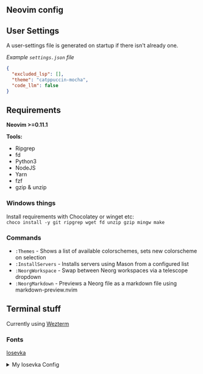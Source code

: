 ## Neovim config

## User Settings

A user-settings file is generated on startup if there isn't already one.

_Example `settings.json` file_

```json
{
  "excluded_lsp": [],
  "theme": "catppuccin-mocha",
  "code_llm": false
}
```

## Requirements

**Neovim >=0.11.1**

**Tools:**
- Ripgrep
- fd
- Python3
- NodeJS
- Yarn
- fzf
- gzip & unzip

### Windows things

Install requirements with Chocolatey or winget etc:  
`choco install -y git ripgrep wget fd unzip gzip mingw make`

### Commands

- `:Themes` - Shows a list of available colorschemes, sets new colorscheme on selection
- `:InstallServers` - Installs servers using Mason from a configured list
- `:NeorgWorkspace` - Swap between Neorg workspaces via a telescope dropdown
- `:NeorgMarkdown` - Previews a Neorg file as a markdown file using markdown-preview.nvim

## Terminal stuff

Currently using [Wezterm](https://github.com/wez/wezterm)

### Fonts

[Iosevka](https://typeof.net/Iosevka/)

<details>
<summary>My Iosevka Config</summary>

```toml
[buildPlans.IosevkaRvn]
family = "Iosevka Rvn"
spacing = "normal"
serifs = "sans"
noCvSs = true
exportGlyphNames = false

[buildPlans.IosevkaRvn.variants.design]
one = "no-base"
zero = "slashed"
braille-dot = "round"
asterisk = "penta-high"
paren = "flat-arc"
brace = "curly-flat-boundary"
lig-neq = "more-slanted"
lig-equal-chain = "with-notch"
lig-hyphen-chain = "with-notch"
lig-double-arrow-bar = "without-notch"

[buildPlans.IosevkaRvn.weights.Light]
shape = 300
menu = 300
css = 300

[buildPlans.IosevkaRvn.weights.Regular]
shape = 400
menu = 400
css = 400

[buildPlans.IosevkaRvn.weights.Medium]
shape = 500
menu = 500
css = 500

[buildPlans.IosevkaRvn.weights.SemiBold]
shape = 600
menu = 600
css = 600

[buildPlans.IosevkaRvn.weights.Bold]
shape = 700
menu = 700
css = 700

[buildPlans.IosevkaRvn.widths.Normal]
shape = 500
menu = 5
css = "normal"

[buildPlans.IosevkaRvn.widths.Extended]
shape = 600
menu = 7
css = "expanded"

[buildPlans.IosevkaRvn.widths.Condensed]
shape = 416
menu = 3
css = "condensed"

[buildPlans.IosevkaRvn.widths.SemiCondensed]
shape = 456
menu = 4
css = "semi-condensed"

[buildPlans.IosevkaRvn.widths.SemiExtended]
shape = 548
menu = 6
css = "semi-expanded"

```

</details>
